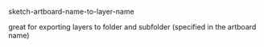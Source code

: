 sketch-artboard-name-to-layer-name

great for exporting layers to folder and subfolder (specified in the artboard name)